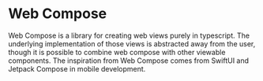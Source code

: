 # Web Compose
Web Compose is a library for creating web views purely in typescript. The underlying implementation of those views is abstracted away from the user, though it is possible to combine web compose with other viewable components. 
The inspiration from Web Compose comes from SwiftUI and Jetpack Compose in mobile development.